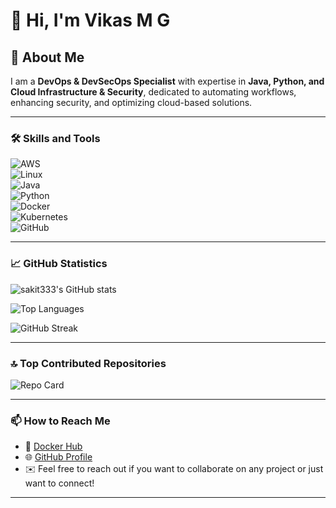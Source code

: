 # 👋 Hi, I'm Vikas M G 

## 🌟 About Me  
I am a **DevOps & DevSecOps Specialist** with expertise in **Java, Python, and Cloud Infrastructure & Security**, dedicated to automating workflows, enhancing security, and optimizing cloud-based solutions.  

---

### 🛠️ Skills and Tools  
![AWS](https://img.shields.io/badge/AWS-232F3E?style=for-the-badge&logo=amazonaws&logoColor=white)  
![Linux](https://img.shields.io/badge/Linux-FCC624?style=for-the-badge&logo=linux&logoColor=black)  
![Java](https://img.shields.io/badge/Java-007396?style=for-the-badge&logo=java&logoColor=white)  
![Python](https://img.shields.io/badge/Python-3776AB?style=for-the-badge&logo=python&logoColor=white)  
![Docker](https://img.shields.io/badge/Docker-2496ED?style=for-the-badge&logo=docker&logoColor=white)  
![Kubernetes](https://img.shields.io/badge/Kubernetes-326CE5?style=for-the-badge&logo=kubernetes&logoColor=white)  
![GitHub](https://img.shields.io/badge/GitHub-100000?style=for-the-badge&logo=github&logoColor=white)  

---

### 📈 GitHub Statistics  

![sakit333's GitHub stats](https://github-readme-stats.vercel.app/api?username=sakit333&show_icons=true&theme=tokyonight)  

![Top Languages](https://github-readme-stats.vercel.app/api/top-langs/?username=sakit333&layout=compact&theme=tokyonight)  

![GitHub Streak](https://github-readme-streak-stats.herokuapp.com/?user=sakit333&theme=tokyonight)  

---

### 🔝 Top Contributed Repositories  

![Repo Card](https://github-contributor-stats.vercel.app/api?username=sakit333&limit=5&theme=tokyonight&combine_all_yearly_contributions=true)  

---

### 📫 How to Reach Me  
- 💼 [Docker Hub](https://hub.docker.com/u/sak_shetty)  
- 🌐 [GitHub Profile](https://github.com/sakit333)  
- ✉️ Feel free to reach out if you want to collaborate on any project or just want to connect!  

---




<!--
**vikasgowda3010/vikasgowda3010** is a ✨ _special_ ✨ repository because its `README.md` (this file) appears on your GitHub profile.

Here are some ideas to get you started:

- 🔭 I’m currently working on ...
- 🌱 I’m currently learning ...
- 👯 I’m looking to collaborate on ...
- 🤔 I’m looking for help with ...
- 💬 Ask me about ...
- 📫 How to reach me: ...
- 😄 Pronouns: ...
- ⚡ Fun fact: ...
-->
